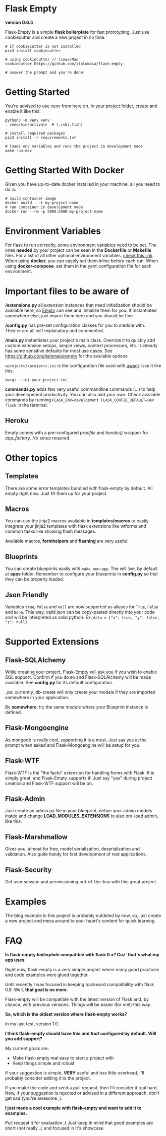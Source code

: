 Flask Empty
===========

**version 0.6.5**

Flask-Empty is a simple **flask boilerplate** for fast prototyping. Just
use cookiecutter and create a new project in no time.

```shell
# if cookiecutter is not installed
pip3 install cookiecutter

# using cookiecutter // linux/Mac
cookiecutter https://github.com/italomaia/flask-empty

# answer the prompt and you're done!
```

Getting Started
===============

You're advised to use [venv](https://docs.python.org/3/library/venv.html) from here on.
In your project folder, create and enable it like this:

```shell
python3 -m venv venv
. venv/bin/activate  # [.csh|.fish]

# install required packages
pip3 install -r requirements.txt

# loads env variables and runs the project in development mode
make run-dev
```

Getting Started With Docker
===========================

Given you have up-to-date docker installed in your machine,
all you need to do is:

```shell
# build container image
docker build . -t my-project-name
# run container in development mode
docker run --rm -p 5000:5000 my-project-name
```

Environment Variables
=====================

For flask to run correctly, some environment variables need to be set. The ones **needed** by your project can be seen in the **Dockerfile** or **Makefile** files.
For a list of all other optional environment variables, [check this link](https://flask.palletsprojects.com/en/1.1.x/config/). When using **docker**, you can easely set them inline before each run. When using **docker-compose**, set them in the yaml configuration file for each environment.

Important files to be aware of
==============================

**<project>/extensions.py** all extension instances that need initialization should be available
here, so [Empty](https://pypi.org/project/Empty/) can see and initialize them for you. If instantiated somewhere else, just import them here and you should be fine.

**<project>/config.py** has pre-set configuration classes for you to meddle with. They're are all self explanatory and commented.

**<project>/main.py** instantiates your project's main class. Override it to quickly add custom extension setups, simple views, context processors, etc. It already has some sensitive defaults for most use cases. See https://github.com/italomaia/empty for the available options.

`<project>/<project>.ini` is the configuration file used with
[uwsgi](https://github.com/unbit/uwsgi). Use it like this:

```
uwsgi --ini your_project.ini
```

**commands.py** adds few very useful commandline commands (...) to help your development productivity. You can also add your own. Check available commands by running `FLASK_ENV=development FLASK_CONFIG_DEFAULT=Dev flask` in the terminal.

## Heroku

Empty comes with a pre-configured _procfile_ and _heroku()_ wrapper for _app_factory_. No setup required.

Other topics
============

## Templates

There are some error templates bundled with flask-empty by default. All empty right now. Just fill them up for your project.

## Macros

You can use the jinja2 macros available in **templates/macros** to easily integrate your jinja2 templates with flask extensions like wtforms and common tasks like showing flash messages.

Available macros, **formhelpers** and **flashing** are very useful.

## Blueprints

You can create blueprints easily with `make new-app`. The will live, by default
at **apps** folder. Remember to configure your blueprints in **config.py** so that they
can be properly loaded.

## Json Friendly

Variables `true`, `false` and `null` are now supported as aliases for `True`, `False` and `None`.
This way, valid json can be copy-pasted directly into your code and will be interpreted
as valid python. Ex: `data = {"x": true, "y": false, "z": null}`

# Supported Extensions

## Flask-SQLAlchemy

While creating your project, Flask-Empty will ask you if you wish to enable SQL support. Confirm if you do so and Flask-SQLAlchemy will be made available. See **config.py** for its default configuration.

_ps: currently, db-create will only create your models if they are imported somewhere in your application.

By **somewhere**, try the same module where your Blueprint instance is defined.

## Flask-Mongoengine

As mongodb is really cool, supporting it is a must. Just say yes at the prompt when asked
and Flask-Mongoengine will be setup for you.

## Flask-WTF

Flask-WTF is the "the facto" extension for handling forms with Flask. It is simply great, and Flask-Empty
supports it! Just say "yes" during project creation and Flask-WTF support will be on.

## Flask-Admin

Just create an admin.py file in your blueprint, define your admin models inside and change
**LOAD_MODULES_EXTENSIONS** to also pre-load admin, like this:

## Flask-Marshmallow

Gives you, almost for free, model serialization, deserialization and validation. Also
quite handy for fast development of rest applications.

## Flask-Security

Get user session and permissioning out-of-the-box with this great project.

Examples
========

The blog example in this project is probably outdated by now, so, just create a new project
and mess around to your heart's content for quick learning.

FAQ
===
**Is flask-empty _boilerplate_ compatible with flask 0.x? Cuz' that's what my app uses.**

Right now, flask-empty is a very simple project where many good practices and code examples were glued together.

Until recently I was focused in keeping backward compatibility with flask 0.8. Well, **that goal is no more**.

Flask-empty will be compatible with the latest version of Flask and, by chance, with previous versions. Things will be easier (for me!) this way.

**So, which is the oldest version where flask-empty works?**

In my last test, version 1.0.

**I think flask-empty should have _this_ and _that_ configured by default. Will you add support?**

My current goals are:

* Make flask-empty real easy to start a project with
* Keep things simple and robust

If your suggestion is simple, **VERY** useful and has little overhead, I'll probably consider adding it to the project.

If you make the code and send a pull request, then I'll consider it real hard. Now, if your suggestion is rejected or advised in a different approach, don't get sad (you're awesome ;).

**I just made a cool example with flask-empty and want to add it to examples.**

Pull request it for evaluation ;)
Just keep in mind that good examples are short (not really...) and focused in it's showcase.
